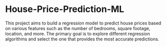 # House-Price-Prediction-ML

This project aims to build a regression model to predict house prices based on various features such as the number of bedrooms, square footage, location, and more. The primary goal is to explore different regression algorithms and select the one that provides the most accurate predictions.
